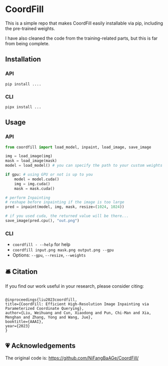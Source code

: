 # CoordFill

This is a simple repo that makes CoordFill easily installable via pip, including the
pre-trained weights.

I have also cleaned the code from the training-related parts, but this is far from being
complete.

## Installation

### API

`pip install ....`

### CLI

`pipx install ...`

## Usage

### API

```python
from coordfill import load_model, inpaint, load_image, save_image

img = load_image(img)
mask = load_image(mask)
model = load_model() # you can specify the path to your custom weights if you like

if gpu: # using GPU or not is up to you
    model = model.cuda()
    img = img.cuda()
    mask = mask.cuda()

# perform Inpainting
# reshape before inpainting if the image is too large
pred = inpaint(model, img, mask, resize=(1024, 1024))

# if you used cuda, the returned value will be there...
save_image(pred.cpu(), "out.png")
```

### CLI

- `coordfill - --help` for help
- `coordfill input.png mask.png output.png --gpu`
- Options: `--gpu`, `--resize`, `--weights`

## 🛎 Citation

If you find our work useful in your research, please consider citing:

```

@inproceedings{liu2023coordfill,
title={CoordFill: Efficient High-Resolution Image Inpainting via Parameterized Coordinate Querying},
author={Liu, Weihuang and Cun, Xiaodong and Pun, Chi-Man and Xia, Menghan and Zhang, Yong and Wang, Jue},
booktitle={AAAI},
year={2023}
}

```

## 💗 Acknowledgements

The original code is: https://github.com/NiFangBaAGe/CoordFill/
